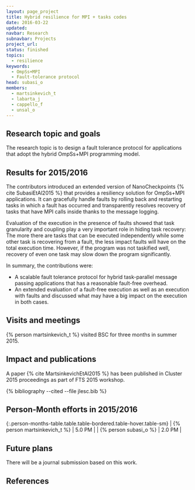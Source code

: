 ```yaml
---
layout: page_project
title: Hybrid resilience for MPI + tasks codes
date: 2016-03-22
updated:
navbar: Research
subnavbar: Projects
project_url:
status: finished
topics: 
  - resilience
keywords: 
  - OmpSs+MPI
  - Fault-tolerance protocol
head: subasi_o
members: 
  - martsinkevich_t
  - labarta_j
  - cappello_f
  - unsal_o
---
```


## Research topic and goals
The research topic is to design a fault tolerance protocol for applications that adopt the hybrid OmpSs+MPI programming model.

## Results for 2015/2016
The contributors introduced an extended version of NanoCheckpoints {% cite SubasiEtAl2015 %} that provides a resiliency solution for
OmpSs+MPI applications. 
It can gracefully handle faults by rolling back and restarting tasks in which a fault has occurred and transparently resolves recovery of tasks that have MPI calls inside thanks to the message logging.

Evaluation of the execution in the presence of faults showed that task granularity and coupling play a very important role in hiding task recovery: The more there are tasks that can be executed independently while some other task is recovering from a fault, the less impact faults will have on the total execution time. 
However, if the program was not taskified well, recovery of even one task may slow down the program significantly.

In summary, the contributions were: 

* A scalable fault tolerance protocol for hybrid task-parallel message passing applications that has a reasonable fault-free overhead.
* An extended evaluation of a fault-free execution as well as an execution with faults and discussed what may have a big impact on the execution in both cases.

## Visits and meetings
{% person martsinkevich_t %} visited BSC for three months in summer 2015.

## Impact and publications
A paper {% cite MartsinkevichEtAl2015 %} has been published in Cluster 2015 proceedings as part of FTS 2015 workshop.

{% bibliography --cited --file jlesc.bib %}


## Person-Month efforts in 2015/2016

{:.person-months-table.table.table-bordered.table-hover.table-sm}
| {% person martsinkevich_t %} | 5.0 PM |
| {% person subasi_o %} | 2.0 PM |

## Future plans
There will be a journal submission based on this work.

## References
